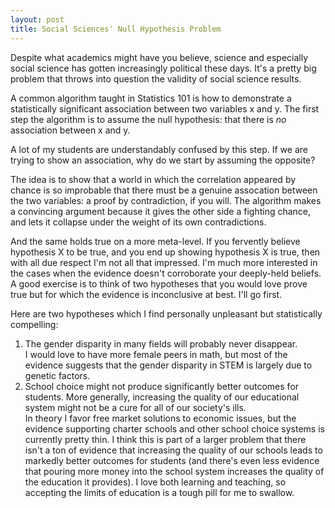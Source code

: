 ```yaml
---
layout: post
title: Social Sciences' Null Hypothesis Problem
---
```


Despite what academics might have you believe, science and especially social science has gotten increasingly political these days.  It's a pretty big problem that throws into question the validity of social science results.  

A common algorithm taught in Statistics 101 is how to demonstrate a statistically significant association between two variables x and y.  The first step the algorithm is to assume the null hypothesis: that there is *no* association between x and y.

A lot of my students are understandably confused by this step.  If we are trying to show an association, why do we start by assuming the opposite? 

The idea is to show that a world in which the correlation appeared by chance is so improbable that there must be a genuine assocation between the two variables: a proof by contradiction, if you will.  The algorithm makes a convincing argument because it gives the other side a fighting chance, and lets it collapse under the weight of its own contradictions.

And the same holds true on a more meta-level.  If you fervently believe hypothesis X to be true, and you end up showing hypothesis X is true, then with all due respect I'm not all that impressed. I'm much more interested in the cases when the evidence doesn't corroborate your deeply-held beliefs.  A good exercise is to think of two hypotheses that you would love prove true but for which the evidence is inconclusive at best.  I'll go first. 

Here are two hypotheses which I find personally unpleasant but statistically compelling:  
1. The gender disparity in many fields will probably never disappear.  
I would love to have more female peers in math, but most of the evidence suggests that the gender disparity in STEM is largely due to genetic factors.  
2. School choice might not produce significantly better outcomes for students.  More generally, increasing the quality of our educational system might not be a cure for all of our society's ills.  
In theory I favor free market solutions to economic issues, but the evidence supporting charter schools and other school choice systems is currently pretty thin.  I think this is part of a larger problem that there isn't a ton of evidence that increasing the quality of our schools leads to markedly better outcomes for students (and there's even less evidence that pouring more money into the school system increases the quality of the education it provides).  I love both learning and teaching, so accepting the limits of education is a tough pill for me to swallow. 
